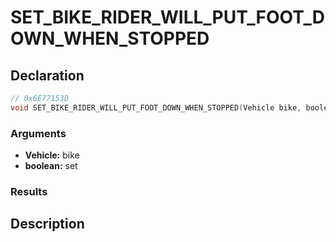 # SET_BIKE_RIDER_WILL_PUT_FOOT_DOWN_WHEN_STOPPED

## Declaration
```cpp
// 0x6E77153D
void SET_BIKE_RIDER_WILL_PUT_FOOT_DOWN_WHEN_STOPPED(Vehicle bike, boolean set);
```

### Arguments
- **Vehicle:** bike
- **boolean:** set

### Results

## Description
